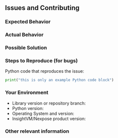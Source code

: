 ## Issues and Contributing
<!--- Provide a general summary of the issue in the Title above. -->

<!-- Please note that only issues related to the build and helper files of this repository will be addressed here. Any 
issues related to the API Swagger file or API bugs will need to be addressed with Rapid7 Support.  This repository is 
not officially supported by Rapid7 and has been created by an internal team that also leverages the InsightVM/Nexpose 
API with Python.  The team uses best effort to address issues as quickly as possible, but appreciates input from the 
community as well. -->

### Expected Behavior
<!--- If you're describing a bug, tell us what should happen. -->
<!--- If you're suggesting a change/improvement, tell us how it should work. -->

### Actual Behavior
<!--- If describing a bug, tell us what happens instead of the expected behavior. -->
<!--- If suggesting a change/improvement, explain the difference from current behavior. -->

### Possible Solution
<!--- Suggest a fix for the bug, -->
<!--- or ideas how to implement the improvement or change. -->

### Steps to Reproduce (for bugs)
<!--- Provide a set of steps to reproduce this bug; please be as descriptive as possible. -->
<!--- Please include code to reproduce, if relevant. -->

Python code that reproduces the issue:
```python
print("this is only an example Python code block")
```

### Your Environment
* Library version or repository branch:
* Python version:
* Operating System and version:
* InsightVM/Nexpose product version:

### Other relevant information
